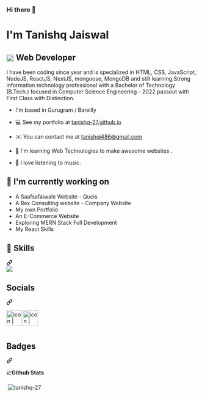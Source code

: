 <h3 align="start">Hi there 👋</h3>
<h1 align="start">I'm Tanishq Jaiswal</h3>
<h2 class="heading-element" dir="auto"><img class="emoji" title=":shipit:" alt=":shipit:" src="https://github.githubassets.com/images/icons/emoji/shipit.png" height="20" width="20" align="absmiddle"> Web Developer  </h2>
<p dir="auto">I have been coding since year and is specialized in HTML, CSS, JavaScript, NodeJS, ReactJS, NextJS, mongoose, MongoDB and still learning.Strong information technology professional with a Bachelor of Technology (B.Tech.) focused in Computer Science Engineering - 2022 passout with First Class with Distinction.
</p>


-  I'm based in Gurugram / Bareilly

- 💻   See my portfolio at <a href="https://tanishq-27.github.io/Porfolio/" rel="nofollow">tanishq-27.github.io</a>

- ✉️  You can contact me at <a href="mailto:tanishqj486@gmail.com">tanishqj486@gmail.com</a>

- 🧠  I'm learning Web Technologies to make awesome websites .

- 🎹  I love listening to music.
  
<h2 class="heading-element" dir="auto">🔭 I'm currently working on</h2>
<ul dir="auto">
<li>A Saafsafaiwale Website - Qucis</li>
<li>A Rex Consulting website - Company Website</li>
<li>My own Portfolio</li>
<li>An E-Commerce Website</li>
<li>Exploring MERN Stack Full Development</li>
<li>My React Skills</li>
</ul>
<div class="markdown-heading" dir="auto"><h2 class="heading-element" dir="auto">💼 Skills</h2><a id="user-content--skills" class="anchor" aria-label="Permalink: 💼 Skills" href="#-skills"><svg class="octicon octicon-link" viewBox="0 0 16 16" version="1.1" width="16" height="16" aria-hidden="true"><path d="m7.775 3.275 1.25-1.25a3.5 3.5 0 1 1 4.95 4.95l-2.5 2.5a3.5 3.5 0 0 1-4.95 0 .751.751 0 0 1 .018-1.042.751.751 0 0 1 1.042-.018 1.998 1.998 0 0 0 2.83 0l2.5-2.5a2.002 2.002 0 0 0-2.83-2.83l-1.25 1.25a.751.751 0 0 1-1.042-.018.751.751 0 0 1-.018-1.042Zm-4.69 9.64a1.998 1.998 0 0 0 2.83 0l1.25-1.25a.751.751 0 0 1 1.042.018.751.751 0 0 1 .018 1.042l-1.25 1.25a3.5 3.5 0 1 1-4.95-4.95l2.5-2.5a3.5 3.5 0 0 1 4.95 0 .751.751 0 0 1-.018 1.042.751.751 0 0 1-1.042.018 1.998 1.998 0 0 0-2.83 0l-2.5 2.5a1.998 1.998 0 0 0 0 2.83Z"></path></svg></a></div>
<div dir="auto">
<a target="_blank" rel="noopener noreferrer nofollow" href="https://camo.githubusercontent.com/3f518c1c54a4ec2049848b44647f6c6561c0fd4f645314eb8f59cfe09a20ab8b/68747470733a2f2f736b696c6c69636f6e732e6465762f69636f6e733f693d6769742c6769746875622c632c68746d6c2c6373732c6a732c6e6f64656a732c6d6174657269616c75692c7673636f64652c706f73746d616e2c72656163742c74732c6e6578746a732c6669676d61267065726c696e653d3134"><img src="https://camo.githubusercontent.com/3f518c1c54a4ec2049848b44647f6c6561c0fd4f645314eb8f59cfe09a20ab8b/68747470733a2f2f736b696c6c69636f6e732e6465762f69636f6e733f693d6769742c6769746875622c632c68746d6c2c6373732c6a732c6e6f64656a732c6d6174657269616c75692c7673636f64652c706f73746d616e2c72656163742c74732c6e6578746a732c6669676d61267065726c696e653d3134" data-canonical-src="https://skillicons.dev/icons?i=git,github,html,css,js,nodejs,materialui,vscode,postman,react,ts,nextjs,figma&amp;perline=14" style="max-width: 100%;"></a>
</div>


<div class="markdown-heading" dir="auto"><h2 class="heading-element" dir="auto">Socials</h2><a id="user-content--skills" class="anchor" aria-label="Permalink: Socials" href="#-skills"><svg class="octicon octicon-link" viewBox="0 0 16 16" version="1.1" width="16" height="16" aria-hidden="true"><path d="m7.775 3.275 1.25-1.25a3.5 3.5 0 1 1 4.95 4.95l-2.5 2.5a3.5 3.5 0 0 1-4.95 0 .751.751 0 0 1 .018-1.042.751.751 0 0 1 1.042-.018 1.998 1.998 0 0 0 2.83 0l2.5-2.5a2.002 2.002 0 0 0-2.83-2.83l-1.25 1.25a.751.751 0 0 1-1.042-.018.751.751 0 0 1-.018-1.042Zm-4.69 9.64a1.998 1.998 0 0 0 2.83 0l1.25-1.25a.751.751 0 0 1 1.042.018.751.751 0 0 1 .018 1.042l-1.25 1.25a3.5 3.5 0 1 1-4.95-4.95l2.5-2.5a3.5 3.5 0 0 1 4.95 0 .751.751 0 0 1-.018 1.042.751.751 0 0 1-1.042.018 1.998 1.998 0 0 0-2.83 0l-2.5 2.5a1.998 1.998 0 0 0 0 2.83Z"></path></svg></a></div>
<div dir="auto">
<a href="https://www.linkedin.com/in/tanishq-jaiswal-1a3b53203/" rel="nofollow"><img align="left" src="https://raw.githubusercontent.com/yushi1007/yushi1007/main/images/linkedin.svg" alt="icon | LinkedIn" width="40px" style="max-width: 100%;"></a>
<p dir="auto"><a href="https://www.instagram.com/tanishq_jaiswal.27/" rel="nofollow"><img align="left" src="https://raw.githubusercontent.com/yushi1007/yushi1007/main/images/instagram.svg" alt="icon | Instagram" width="40px" style="max-width: 100%;"></a></p>
</div>
<br>
<br>
<br>
<div class="markdown-heading" dir="auto"><h2 class="heading-element" dir="auto">Badges</h2><a id="user-content-badges" class="anchor" aria-label="Permalink: Badges" href="#badges"><svg class="octicon octicon-link" viewBox="0 0 16 16" version="1.1" width="16" height="16" aria-hidden="true"><path d="m7.775 3.275 1.25-1.25a3.5 3.5 0 1 1 4.95 4.95l-2.5 2.5a3.5 3.5 0 0 1-4.95 0 .751.751 0 0 1 .018-1.042.751.751 0 0 1 1.042-.018 1.998 1.998 0 0 0 2.83 0l2.5-2.5a2.002 2.002 0 0 0-2.83-2.83l-1.25 1.25a.751.751 0 0 1-1.042-.018.751.751 0 0 1-.018-1.042Zm-4.69 9.64a1.998 1.998 0 0 0 2.83 0l1.25-1.25a.751.751 0 0 1 1.042.018.751.751 0 0 1 .018 1.042l-1.25 1.25a3.5 3.5 0 1 1-4.95-4.95l2.5-2.5a3.5 3.5 0 0 1 4.95 0 .751.751 0 0 1-.018 1.042.751.751 0 0 1-1.042.018 1.998 1.998 0 0 0-2.83 0l-2.5 2.5a1.998 1.998 0 0 0 0 2.83Z"></path></svg></a></div>
<p dir="auto"><b>📈Github Stats</b></p>



<p>&nbsp;<img align="center"  src="https://github-readme-stats.vercel.app/api?username=tanishq-27&show_icons=true&locale=en" alt="tanishq-27"  /></p>

